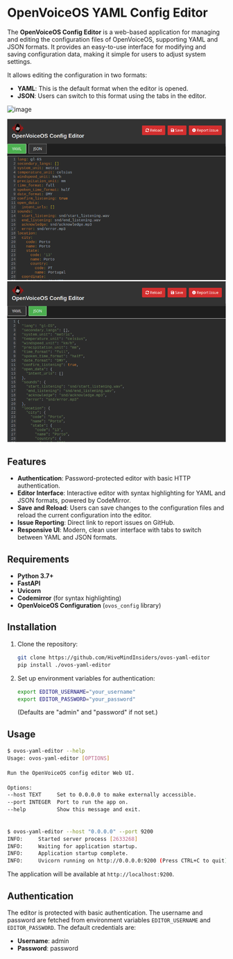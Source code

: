 # OpenVoiceOS YAML Config Editor

The **OpenVoiceOS Config Editor** is a web-based application for managing and editing the configuration files of OpenVoiceOS, supporting YAML and JSON formats. It provides an easy-to-use interface for modifying and saving configuration data, making it simple for users to adjust system settings.

It allows editing the configuration in two formats:
- **YAML**: This is the default format when the editor is opened.
- **JSON**: Users can switch to this format using the tabs in the editor.
  
![image](https://github.com/user-attachments/assets/2b8bff50-798f-4245-9fec-40275fcc5eac)


![](yaml.png)
![](json.png)

## Features

- **Authentication**: Password-protected editor with basic HTTP authentication.
- **Editor Interface**: Interactive editor with syntax highlighting for YAML and JSON formats, powered by CodeMirror.
- **Save and Reload**: Users can save changes to the configuration files and reload the current configuration into the editor.
- **Issue Reporting**: Direct link to report issues on GitHub.
- **Responsive UI**: Modern, clean user interface with tabs to switch between YAML and JSON formats.

## Requirements

- **Python 3.7+**
- **FastAPI**
- **Uvicorn**
- **Codemirror** (for syntax highlighting)
- **OpenVoiceOS Configuration** (`ovos_config` library)

## Installation

1. Clone the repository:
   ```bash
   git clone https://github.com/HiveMindInsiders/ovos-yaml-editor
   pip install ./ovos-yaml-editor
   ```
2. Set up environment variables for authentication:
   ```bash
   export EDITOR_USERNAME="your_username"
   export EDITOR_PASSWORD="your_password"
   ```

   (Defaults are "admin" and "password" if not set.)

## Usage

   ```bash
   $ ovos-yaml-editor --help
   Usage: ovos-yaml-editor [OPTIONS]
   
   Run the OpenVoiceOS config editor Web UI.
   
   Options:
   --host TEXT     Set to 0.0.0.0 to make externally accessible.
   --port INTEGER  Port to run the app on.
   --help          Show this message and exit.
   
   
   $ ovos-yaml-editor --host "0.0.0.0" --port 9200
   INFO:     Started server process [2633268]
   INFO:     Waiting for application startup.
   INFO:     Application startup complete.
   INFO:     Uvicorn running on http://0.0.0.0:9200 (Press CTRL+C to quit)
   ```

  The application will be available at `http://localhost:9200`.


## Authentication

The editor is protected with basic authentication. The username and password are fetched from environment variables `EDITOR_USERNAME` and `EDITOR_PASSWORD`. The default credentials are:
- **Username**: admin
- **Password**: password

